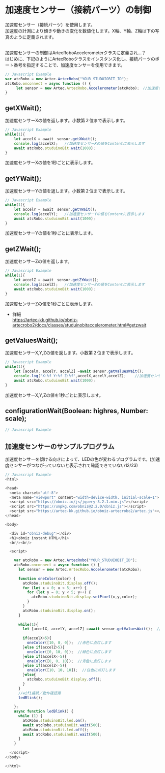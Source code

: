 # 加速度センサー（接続パーツ）の制御
加速度センサー（接続パーツ）を使用します。</br>
加速度の計測により傾きや動きの変化を数値化します。X軸、Y軸、Z軸は下の写真のように定義されます。</br></br>




加速度センサーの制御はArtecRoboAccelerometerクラスに定義され…？</br>
はじめに、下記のようにArtecRoboクラスをインスタンス化し、接続パーツのポート番号を指定することで、加速度センサーを使用できます。
```Javascript
// Javascript Example
var atcRobo = new Artec.ArtecRobo("YOUR_STUDUIOBIT_ID");
atcRobo.onconnect = async function () {
     let sensor = new Artec.ArtecRobo.Accelerometer(atcRobo);　//加速度センサーを接続する場合
}
```

## getXWait();

加速度センサーXの値を返します。小数第２位まで表示します。

```Javascript
// Javascript Example
while(1){
    let accelX = await　sensor.getXWait();
    console.log(accelX);   //加速度センサーXの値をContentに表示します
    await atcRobo.studuinoBit.wait(1000);
}
```
加速度センサーXの値を1秒ごとに表示します。


## getYWait();
加速度センサーYの値を返します。小数第２位まで表示します。

```Javascript
// Javascript Example
while(1){
    let accelY = await　sensor.getYWait();
    console.log(accelY);   //加速度センサーYの値をContentに表示します
    await atcRobo.studuinoBit.wait(1000);
}
```
加速度センサーYの値を1秒ごとに表示します。


## getZWait();
加速度センサーZの値を返します。
```Javascript
// Javascript Example
while(1){
    let accelZ = await　sensor.getZYWait();
    console.log(accelZ);   //加速度センサーZの値をContentに表示します
    await atcRobo.studuinoBit.wait(1000);
}
```
加速度センサーZの値を1秒ごとに表示します。
* 詳細<br/>
https://artec-kk.github.io/obniz-artecrobo2/docs/classes/studuinobitaccelerometer.html#getzwait


## getValuesWait();

加速度センサーX,Y,Zの値を返します。小数第２位まで表示します。

```Javascript
// Javascript Example
while(1){
    let [accelX, accelY, accelZ] =await sensor.getValuesWait();
    console.log("X:%f Y:%f Z:%f",accelX,accelY,accelZ);    //加速度センサーの値をContentに表示します
    await atcRobo.studuinoBit.wait(1000);
}
```
加速度センサーX,Y,Zの値を1秒ごとに表示します。



## configurationWait(Boolean: highres, Number: scale);

```Javascript
// Javascript Example

```


## 加速度センサーのサンプルプログラム
加速度センサーを傾ける向きによって、LEDの色が変わるプログラムです。(加速度センサーがつながっていないと表示されて確認できていない12/23)
```Javascript
// Javascript Example
<html>

<head>
  <meta charset="utf-8">
  <meta name="viewport" content="width=device-width, initial-scale=1">
  <script src="https://obniz.io/js/jquery-3.2.1.min.js"></script>
  <script src="https://unpkg.com/obniz@2.2.0/obniz.js"></script>
  <script src="https://artec-kk.github.io/obniz-artecrobo2/artec.js"></script>
</head>

<body>

  <div id="obniz-debug"></div>
  <h1>obniz instant HTML</h1>
  <br/><br/>

  <script>

    var atcRobo = new Artec.ArtecRobo("YOUR_STUDUIOBIT_ID");
    atcRobo.onconnect = async function () {
      let sensor = new Artec.ArtecRobo.Accelerometer(atcRobo);
      
      function oneColor(color) {
        atcRobo.studuinoBit.display.off();
        for (let x = 0; x < 5; x++) {
          for (let y = 0; y < 5; y++) {
            atcRobo.studuinoBit.display.setPixel(x,y,color);
          }
        }
        atcRobo.studuinoBit.display.on();
      }
    
      while(1){
        let [accelX, accelY, accelZ] =await sensor.getValuesWait();  //加速度センサーX,Y,Zの値を取得します
      
        if(accelX>5){
          oneColor([10, 0, 0]);  //赤色に点灯します
        }else if(accelZ>5){
          oneColor([0, 10, 0]);  //緑色に点灯します
        }else if(accelX<-5){
          oneColor([0, 0, 10]);  //青色に点灯します
        }else if(accelZ<-5){  
          oneColor([10, 10, 10]);  //白色に点灯します
        }else{
          atcRobo.studuinoBit.display.off();
        }
      }
      //wifi接続／動作確認用
      ledBlink();
     
    };
    async function ledBlink() {
      while (1) {
        atcRobo.studuinoBit.led.on();
        await atcRobo.studuinoBit.wait(500);
        atcRobo.studuinoBit.led.off();
        await atcRobo.studuinoBit.wait(500);
      }
    }
 
  </script>
</body>

</html>
```

